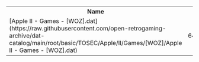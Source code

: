 <table>
<tr><th>Name</th><th>Size</th></tr>
<tr><td>
[Apple II - Games - [WOZ].dat](https://raw.githubusercontent.com/open-retrogaming-archive/dat-catalog/main/root/basic/TOSEC/Apple/II/Games/[WOZ]/Apple II - Games - [WOZ].dat)
</td><td>647406</td></tr>
</table>
